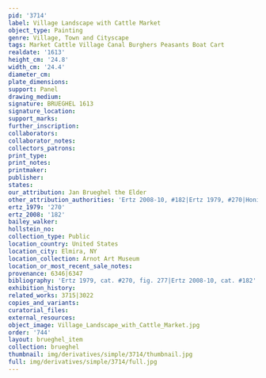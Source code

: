 ```yaml
---
pid: '3714'
label: Village Landscape with Cattle Market
object_type: Painting
genre: Village, Town and Cityscape
tags: Market Cattle Village Canal Burghers Peasants Boat Cart
realdate: '1613'
height_cm: '24.8'
width_cm: '24.4'
diameter_cm: 
plate_dimensions: 
support: Panel
drawing_medium: 
signature: BRUEGHEL 1613
signature_location: 
support_marks: 
further_inscription: 
collaborators: 
collaborator_notes: 
collectors_patrons: 
print_type: 
print_notes: 
printmaker: 
publisher: 
states: 
our_attribution: Jan Brueghel the Elder
other_attribution_authorities: 'Ertz 2008-10, #182|Ertz 1979, #270|Honig database'
ertz_1979: '270'
ertz_2008: '182'
bailey_walker: 
hollstein_no: 
collection_type: Public
location_country: United States
location_city: Elmira, NY
location_collection: Arnot Art Museum
location_or_most_recent_sale_notes: 
provenance: 6346|6347
bibliography: 'Ertz 1979, cat. #270, fig. 277|Ertz 2008-10, cat. #182'
exhibition_history: 
related_works: 3715|3022
copies_and_variants: 
curatorial_files: 
external_resources: 
object_image: Village_Landscape_with_Cattle_Market.jpg
order: '744'
layout: brueghel_item
collection: brueghel
thumbnail: img/derivatives/simple/3714/thumbnail.jpg
full: img/derivatives/simple/3714/full.jpg
---
```

